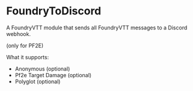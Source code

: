 # FoundryToDiscord
A FoundryVTT module that sends all FoundryVTT messages to a Discord webhook.

(only for PF2E)

What it supports:
- Anonymous (optional)
- Pf2e Target Damage (optional)
- Polyglot (optional)
